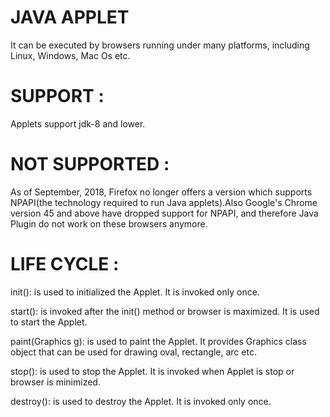 # JAVA APPLET 

It can be executed by browsers running under many platforms, including Linux, Windows, Mac Os etc.


#  SUPPORT : 
Applets support jdk-8 and lower.


# NOT SUPPORTED : 
As of September, 2018, Firefox no longer offers a version which supports NPAPI(the technology required to run Java applets).Also 
Google's Chrome version 45 and above have dropped support for NPAPI, and therefore Java Plugin do not work on these browsers anymore.


# LIFE CYCLE : 

init(): is used to initialized the Applet. It is invoked only once.

start(): is invoked after the init() method or browser is maximized. It is used to start the Applet.

paint(Graphics g): is used to paint the Applet. It provides Graphics class object that can be used for drawing oval, rectangle, arc etc.

stop(): is used to stop the Applet. It is invoked when Applet is stop or browser is minimized.

destroy(): is used to destroy the Applet. It is invoked only once.
